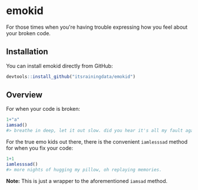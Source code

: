 emokid
======

For those times when you're having trouble expressing how you feel about your broken code.

Installation
------------

You can install emokid directly from GitHub:

``` r
devtools::install_github("itsrainingdata/emokid")
```

Overview
--------

For when your code is broken:

``` r
1+"a"
iamsad()
#> breathe in deep, let it out slow. did you hear it's all my fault again?
```

For the true emo kids out there, there is the convenient `iamlesssad` method for when you fix your code:

``` r
1+1
iamlesssad()
#> more nights of hugging my pillow, oh replaying memories.
```

**Note:** This is just a wrapper to the aforementioned `iamsad` method.
